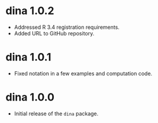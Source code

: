 # dina 1.0.2

* Addressed R 3.4 registration requirements.
* Added URL to GitHub repository.

# dina 1.0.1

* Fixed notation in a few examples and computation code.

# dina 1.0.0

* Initial release of the `dina` package.



